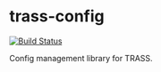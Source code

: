 trass-config
============

[![Build Status](https://travis-ci.org/fizruk/trass-config.svg?branch=master)](https://travis-ci.org/fizruk/trass-config)

Config management library for TRASS.
